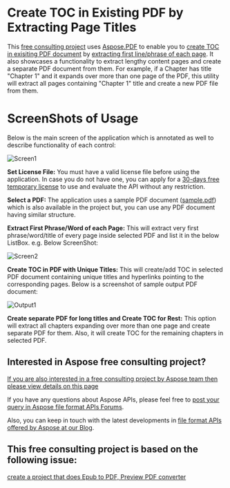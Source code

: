 # Create TOC in Existing PDF by Extracting Page Titles
This [free consulting project](https://aspose-free-consulting.github.io/) uses [Aspose.PDF](https://products.aspose.com/pdf) to enable you to [create TOC in exisiting PDF document](https://docs.aspose.com/display/pdfnet/Manipulate+PDF+Document#ManipulatePDFDocument-AddTOCtoExistingPDF) by [extracting first line/phrase of each page](https://docs.aspose.com/display/pdfnet/Extract+Text+from+PDF). It also showcases a functionality to extract lengthy content pages and create a separate PDF document from them. For example, if a Chapter has title "Chapter 1" and it expands over more than one page of the PDF, this utility will extract all pages containing "Chapter 1" title and create a new PDF file from them.

# ScreenShots of Usage

Below is the main screen of the application which is annotated as well to describe functionality of each control:

![Screen1](https://user-images.githubusercontent.com/22503496/81444486-a521df00-9190-11ea-924b-e5da614c7843.png)

**Set License File:** You must have a valid license file before using the application. In case you do not have one, you can apply for a [30-days free temporary license](https://purchase.aspose.com/temporary-license) to use and evaluate the API without any restriction.

**Select a PDF:** The application uses a sample PDF document ([sample.pdf](https://github.com/aspose-free-consulting/projects/files/4601308/sample.pdf)) which is also available in the project but, you can use any PDF document having similar structure.

**Extract First Phrase/Word of each Page:** This will extract very first phrase/word/title of every page inside selected PDF and list it in the below ListBox. e.g. Below ScreenShot:

![Screen2](https://user-images.githubusercontent.com/22503496/81445095-b6b7b680-9191-11ea-890b-9fe4bef51764.png)

**Create TOC in PDF with Unique Titles:** This will create/add TOC in selected PDF document containing unique titles and hyperlinks pointing to the corresponding pages. Below is a screenshot of sample output PDF document:

![Output1](https://user-images.githubusercontent.com/22503496/81445295-05fde700-9192-11ea-8585-6c451660f5bd.png)

**Create separate PDF for long titles and Create TOC for Rest:** This option will extract all chapters expanding over more than one page and create separate PDF for them. Also, it will create TOC for the remaining chapters in selected PDF.

## Interested in Aspose free consulting project?
[If you are also interested in a free consulting project by Aspose team then please view details on this page](https://aspose-free-consulting.github.io/)

If you have any questions about Aspose APIs, please feel free to [post your query in Aspose file format APIs Forums](https://forum.aspose.com/). 

Also, you can keep in touch with the latest developments in [file format APIs offered by Aspose at our Blog](https://blog.aspose.com/).

## This free consulting project is based on the following issue:

[ create a project that does Epub to PDF, Preview PDF converter](https://github.com/aspose-free-consulting/projects/issues/16#issuecomment-564834044)
